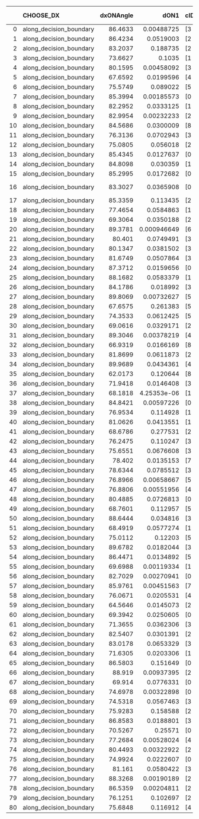 |    | CHOOSE_DX               |   dxONAngle |        dON1 | cIDON1   |   dON_patch_1 |   nTON |         dON |   dxOFFAngle |       dOFF1 | cIDOFF1   |   dOFF_patch_1 |   nTOFF |        dOFF | SUCCESS   |   nExp |   dual_point_id |   subpoint_time_seconds |   total_execution_time |       logp |        dOFF/dON | Vote dOFF>dON   |
|---:|:------------------------|------------:|------------:|:---------|--------------:|-------:|------------:|-------------:|------------:|:----------|---------------:|--------:|------------:|:----------|-------:|----------------:|------------------------:|-----------------------:|-----------:|----------------:|:----------------|
|  0 | along_decision_boundary |     86.4633 | 0.00488725  | [3 7]    |   0.00488725  |      1 | 0.00488725  |      85.6802 | 0.111749    | [3 7]     |    0.111749    |       1 | 0.111749    | True      |      1 |               1 |                0.928591 |                2.24877 |  0         |    22.8653      | True            |
|  1 | along_decision_boundary |     86.4234 | 0.0519003   | [2 8]    |   0.0519003   |      1 | 0.0519003   |      83.6875 | 0.0566772   | [2 8]     |    0.0566772   |       1 | 0.0566772   | True      |      2 |               2 |                0.858159 |                3.42531 | -0.5       |     1.09204     | True            |
|  2 | along_decision_boundary |     83.2037 | 0.188735    | [2 7]    |   0.188735    |      1 | 0.188735    |      87.5784 | 0.265556    | [2 7]     |    0.265556    |       1 | 0.265556    | True      |      3 |               3 |                0.732511 |                4.32664 | -1         |     1.40703     | True            |
|  3 | along_decision_boundary |     73.6627 | 0.1035      | [1 6]    |   0.1035      |      1 | 0.1035      |      85.943  | 0.146434    | [0 6]     |    0.146434    |       1 | 0.146434    | True      |      4 |               4 |                0.857692 |                5.26302 | -1.5       |     1.41482     | True            |
|  4 | along_decision_boundary |     80.1595 | 0.00458092  | [3 7]    |   0.00458092  |      1 | 0.00458092  |      87.4329 | 0.305126    | [3 7]     |    0.305126    |       1 | 0.305126    | True      |      5 |               5 |                1.89351  |                7.23442 | -2         |    66.6081      | True            |
|  5 | along_decision_boundary |     67.6592 | 0.0199596   | [4 8]    |   0.0199596   |      1 | 0.0199596   |      80.7215 | 0.0145146   | [4 8]     |    0.0145146   |       1 | 0.0145146   | False     |      6 |               6 |                0.690557 |                8.0006  | -2.5       |     0.7272      | False           |
|  6 | along_decision_boundary |     75.5749 | 0.089022    | [5 7]    |   0.089022    |      1 | 0.089022    |      89.5078 | 0.106711    | [5 7]     |    0.106711    |       1 | 0.106711    | True      |      7 |               7 |                1.24908  |                9.36592 | -1.33333   |     1.1987      | True            |
|  7 | along_decision_boundary |     85.3994 | 0.00185573  | [0 1]    |   0.00185573  |      1 | 0.00185573  |      88.2797 | 0.055682    | [0 1]     |    0.055682    |       1 | 0.055682    | True      |      8 |               8 |                0.849832 |               10.2418  | -1.78571   |    30.0055      | True            |
|  8 | along_decision_boundary |     82.2952 | 0.0333125   | [1 8]    |   0.0333125   |      1 | 0.0333125   |      82.9294 | 0.0160579   | [0 8]     |    0.0160579   |       1 | 0.0160579   | False     |      9 |               9 |                0.760777 |               11.0515  | -2.25      |     0.48204     | False           |
|  9 | along_decision_boundary |     82.9954 | 0.00232233  | [2 7]    |   0.00232233  |      1 | 0.00232233  |      84.6686 | 0.0651732   | [2 7]     |    0.0651732   |       1 | 0.0651732   | True      |     10 |              10 |                0.765728 |               11.9291  | -1.38889   |    28.0638      | True            |
| 10 | along_decision_boundary |     84.5686 | 0.0300009   | [8 9]    |   0.0300009   |      1 | 0.0300009   |      82.4195 | 0.0741244   | [8 9]     |    0.0741244   |       1 | 0.0741244   | True      |     11 |              11 |                0.793811 |               12.9187  | -1.8       |     2.47074     | True            |
| 11 | along_decision_boundary |     76.3136 | 0.0702943   | [3 9]    |   0.0702943   |      1 | 0.0702943   |      82.0294 | 0.00563357  | [3 9]     |    0.00563357  |       1 | 0.00563357  | False     |     12 |              12 |                1.12441  |               14.1148  | -2.22727   |     0.0801426   | False           |
| 12 | along_decision_boundary |     75.0805 | 0.056018    | [2 5]    |   0.056018    |      1 | 0.056018    |      83.077  | 0.0295872   | [2 5]     |    0.0295872   |       1 | 0.0295872   | False     |     13 |              13 |                0.69499  |               14.956   | -1.5       |     0.528173    | False           |
| 13 | along_decision_boundary |     85.4345 | 0.0127637   | [0 1]    |   0.0127637   |      1 | 0.0127637   |      86.8374 | 0.0023215   | [0 1]     |    0.0023215   |       1 | 0.0023215   | False     |     14 |              14 |                0.706042 |               15.749   | -0.961538  |     0.181884    | False           |
| 14 | along_decision_boundary |     84.8098 | 0.030359    | [1 9]    |   0.030359    |      1 | 0.030359    |      87.0377 | 0.00676776  | [0 9]     |    0.00676776  |       1 | 0.00676776  | False     |     15 |              15 |                0.675731 |               16.4949  | -0.571429  |     0.222924    | False           |
| 15 | along_decision_boundary |     85.2995 | 0.0172682   | [0 1]    |   0.0172682   |      1 | 0.0172682   |      89.0627 | 0.285319    | [0 1]     |    0.285319    |       1 | 0.285319    | True      |     16 |              16 |                1.3191   |               17.8967  | -0.3       |    16.5227      | True            |
| 16 | along_decision_boundary |     83.3027 | 0.0365908   | [0 3]    |   0.0365908   |      1 | 0.0365908   |      85.6584 | 2.82872e-05 | [0 3]     |    2.82872e-05 |       1 | 2.82872e-05 | False     |     17 |              17 |                1.07554  |               19.0279  | -0.5       |     0.000773069 | False           |
| 17 | along_decision_boundary |     85.3359 | 0.113435    | [2 7]    |   0.113435    |      1 | 0.113435    |      88.4136 | 0.0597694   | [2 7]     |    0.0597694   |       1 | 0.0597694   | False     |     18 |              18 |                0.990025 |               20.0907  | -0.264706  |     0.526905    | False           |
| 18 | along_decision_boundary |     77.4654 | 0.0584863   | [1 2]    |   0.0584863   |      1 | 0.0584863   |      79.2935 | 0.0267997   | [0 2]     |    0.0267997   |       1 | 0.0267997   | False     |     19 |              19 |                0.736604 |               20.953   | -0.111111  |     0.458221    | False           |
| 19 | along_decision_boundary |     69.3064 | 0.0350188   | [2 6]    |   0.0350188   |      1 | 0.0350188   |      75.7324 | 0.00485333  | [2 6]     |    0.00485333  |       1 | 0.00485333  | False     |     20 |              20 |                0.834169 |               21.8871  | -0.0263158 |     0.138592    | False           |
| 20 | along_decision_boundary |     89.3781 | 0.000946649 | [6 9]    |   0.000946649 |      1 | 0.000946649 |      87.4411 | 0.133327    | [6 9]     |    0.133327    |       1 | 0.133327    | True      |     21 |              21 |                0.670655 |               22.6985  | -0         |   140.841       | True            |
| 21 | along_decision_boundary |     80.401  | 0.0749491   | [3 6]    |   0.0749491   |      1 | 0.0749491   |      75.739  | 0.111152    | [3 6]     |    0.111152    |       1 | 0.111152    | True      |     22 |              22 |                0.729747 |               23.5281  | -0.0238095 |     1.48304     | True            |
| 22 | along_decision_boundary |     80.1347 | 0.0381502   | [3 6]    |   0.0381502   |      1 | 0.0381502   |      84.3872 | 0.0544196   | [3 6]     |    0.0544196   |       1 | 0.0544196   | True      |     23 |              23 |                1.33072  |               24.9778  | -0.0909091 |     1.42646     | True            |
| 23 | along_decision_boundary |     81.6749 | 0.0507864   | [3 6]    |   0.0507864   |      1 | 0.0507864   |      74.1067 | 0.0174173   | [3 6]     |    0.0174173   |       1 | 0.0174173   | False     |     24 |              24 |                0.761611 |               25.8354  | -0.195652  |     0.342953    | False           |
| 24 | along_decision_boundary |     87.3712 | 0.0159656   | [0 1]    |   0.0159656   |      1 | 0.0159656   |      88.0809 | 0.0180981   | [0 1]     |    0.0180981   |       1 | 0.0180981   | True      |     25 |              25 |                0.651747 |               26.562   | -0.0833333 |     1.13357     | True            |
| 25 | along_decision_boundary |     88.1682 | 0.0583379   | [1 8]    |   0.0583379   |      1 | 0.0583379   |      85.5735 | 0.105589    | [0 8]     |    0.105589    |       1 | 0.105589    | True      |     26 |              26 |                1.04196  |               27.6919  | -0.18      |     1.80995     | True            |
| 26 | along_decision_boundary |     84.1786 | 0.018992    | [3 5]    |   0.018992    |      1 | 0.018992    |      89.9483 | 0.178795    | [3 5]     |    0.178795    |       1 | 0.178795    | True      |     27 |              27 |                0.714866 |               28.4761  | -0.307692  |     9.41422     | True            |
| 27 | along_decision_boundary |     89.8069 | 0.00732627  | [5 7]    |   0.00732627  |      1 | 0.00732627  |      86.9526 | 0.0322941   | [5 7]     |    0.0322941   |       1 | 0.0322941   | True      |     28 |              28 |                0.706228 |               29.2403  | -0.462963  |     4.40799     | True            |
| 28 | along_decision_boundary |     67.6575 | 0.261383    | [5 7]    |   0.261383    |      1 | 0.261383    |      81.2204 | 0.0152491   | [5 7]     |    0.0152491   |       1 | 0.0152491   | False     |     29 |              29 |                1.18248  |               30.5477  | -0.642857  |     0.0583402   | False           |
| 29 | along_decision_boundary |     74.3533 | 0.0612425   | [5 7]    |   0.0612425   |      1 | 0.0612425   |      86.7578 | 0.195586    | [5 7]     |    0.195586    |       1 | 0.195586    | True      |     30 |              30 |                1.12675  |               31.7183  | -0.431034  |     3.19362     | True            |
| 30 | along_decision_boundary |     69.0616 | 0.0329171   | [2 9]    |   0.0329171   |      1 | 0.0329171   |      84.0934 | 0.176065    | [2 9]     |    0.176065    |       1 | 0.176065    | True      |     31 |              31 |                0.879107 |               32.6426  | -0.6       |     5.34876     | True            |
| 31 | along_decision_boundary |     89.3046 | 0.00378219  | [4 6]    |   0.00378219  |      1 | 0.00378219  |      87.4798 | 0.00181879  | [4 6]     |    0.00181879  |       1 | 0.00181879  | False     |     32 |              32 |                0.9267   |               33.6751  | -0.790323  |     0.480883    | False           |
| 32 | along_decision_boundary |     66.9319 | 0.0166169   | [8 9]    |   0.0166169   |      1 | 0.0166169   |      71.3095 | 0.0424878   | [8 9]     |    0.0424878   |       1 | 0.0424878   | True      |     33 |              33 |                0.86128  |               34.5769  | -0.5625    |     2.5569      | True            |
| 33 | along_decision_boundary |     81.8699 | 0.0611873   | [2 7]    |   0.0611873   |      1 | 0.0611873   |      84.7179 | 0.0378626   | [2 7]     |    0.0378626   |       1 | 0.0378626   | False     |     34 |              34 |                0.747236 |               35.4329  | -0.742424  |     0.618798    | False           |
| 34 | along_decision_boundary |     89.9689 | 0.0434361   | [4 9]    |   0.0434361   |      1 | 0.0434361   |      89.1524 | 0.0769075   | [4 9]     |    0.0769075   |       1 | 0.0769075   | True      |     35 |              35 |                0.769342 |               36.3059  | -0.529412  |     1.77059     | True            |
| 35 | along_decision_boundary |     62.0173 | 0.120644    | [8 9]    |   0.120644    |      1 | 0.120644    |      75.6274 | 0.231188    | [8 9]     |    0.231188    |       1 | 0.231188    | True      |     36 |              36 |                0.755851 |               37.3081  | -0.7       |     1.91629     | True            |
| 36 | along_decision_boundary |     71.9418 | 0.0146408   | [3 5]    |   0.0146408   |      1 | 0.0146408   |      82.5347 | 0.130306    | [3 5]     |    0.130306    |       1 | 0.130306    | True      |     37 |              37 |                0.851556 |               38.3618  | -0.888889  |     8.90017     | True            |
| 37 | along_decision_boundary |     68.1818 | 4.25353e-06 | [1 9]    |   4.25353e-06 |      1 | 4.25353e-06 |      83.6133 | 0.0459933   | [0 9]     |    0.0459933   |       1 | 0.0459933   | True      |     38 |              38 |                0.663979 |               39.1567  | -1.09459   | 10813           | True            |
| 38 | along_decision_boundary |     84.8421 | 0.00597226  | [0 1]    |   0.00597226  |      1 | 0.00597226  |      86.4532 | 0.0735464   | [0 1]     |    0.0735464   |       1 | 0.0735464   | True      |     39 |              39 |                0.901453 |               40.1448  | -1.31579   |    12.3147      | True            |
| 39 | along_decision_boundary |     76.9534 | 0.114928    | [1 9]    |   0.114928    |      1 | 0.114928    |      89.712  | 0.0729123   | [0 9]     |    0.0729123   |       1 | 0.0729123   | False     |     40 |              40 |                0.843029 |               41.1986  | -1.55128   |     0.634416    | False           |
| 40 | along_decision_boundary |     81.0626 | 0.0413551   | [1 9]    |   0.0413551   |      1 | 0.0413551   |      79.9485 | 0.00410091  | [0 9]     |    0.00410091  |       1 | 0.00410091  | False     |     41 |              41 |                0.845667 |               42.2684  | -1.25      |     0.0991634   | False           |
| 41 | along_decision_boundary |     68.6786 | 0.277531    | [2 5]    |   0.277531    |      1 | 0.277531    |      76.5167 | 0.0508071   | [2 5]     |    0.0508071   |       1 | 0.0508071   | False     |     42 |              42 |                0.873241 |               43.3279  | -0.987805  |     0.183068    | False           |
| 42 | along_decision_boundary |     76.2475 | 0.110247    | [3 7]    |   0.110247    |      1 | 0.110247    |      82.6363 | 0.0184659   | [3 7]     |    0.0184659   |       1 | 0.0184659   | False     |     43 |              43 |                0.783151 |               44.2897  | -0.761905  |     0.167495    | False           |
| 43 | along_decision_boundary |     75.6551 | 0.0676608   | [3 7]    |   0.0676608   |      1 | 0.0676608   |      72.6408 | 0.241312    | [3 7]     |    0.241312    |       1 | 0.241312    | True      |     44 |              44 |                0.788641 |               45.1958  | -0.569767  |     3.5665      | True            |
| 44 | along_decision_boundary |     78.402  | 0.0135153   | [7 9]    |   0.0135153   |      1 | 0.0135153   |      83.3753 | 0.0373782   | [7 9]     |    0.0373782   |       1 | 0.0373782   | True      |     45 |              45 |                0.672672 |               45.9321  | -0.727273  |     2.76563     | True            |
| 45 | along_decision_boundary |     78.6344 | 0.0785512   | [3 9]    |   0.0785512   |      1 | 0.0785512   |      82.7425 | 0.00592162  | [3 9]     |    0.00592162  |       1 | 0.00592162  | False     |     46 |              46 |                0.875003 |               46.9578  | -0.9       |     0.0753855   | False           |
| 46 | along_decision_boundary |     76.8966 | 0.00658667  | [5 8]    |   0.00658667  |      1 | 0.00658667  |      83.0886 | 0.0753388   | [5 8]     |    0.0753388   |       1 | 0.0753388   | True      |     47 |              47 |                1.17431  |               48.1981  | -0.695652  |    11.4381      | True            |
| 47 | along_decision_boundary |     76.8806 | 0.00551956  | [4 7]    |   0.00551956  |      1 | 0.00551956  |      78.4912 | 0.307867    | [4 7]     |    0.307867    |       1 | 0.307867    | True      |     48 |              48 |                0.824895 |               49.0816  | -0.861702  |    55.7773      | True            |
| 48 | along_decision_boundary |     80.4885 | 0.0726813   | [0 1]    |   0.0726813   |      1 | 0.0726813   |      82.2521 | 0.111525    | [0 1]     |    0.111525    |       1 | 0.111525    | True      |     49 |              49 |                0.84814  |               50.0214  | -1.04167   |     1.53444     | True            |
| 49 | along_decision_boundary |     68.7601 | 0.112957    | [5 7]    |   0.112957    |      1 | 0.112957    |      79.2968 | 0.0718686   | [5 7]     |    0.0718686   |       1 | 0.0718686   | False     |     50 |              50 |                1.23215  |               51.3262  | -1.23469   |     0.636247    | False           |
| 50 | along_decision_boundary |     88.6444 | 0.034816    | [3 5]    |   0.034816    |      1 | 0.034816    |      80.5343 | 0.00389297  | [3 5]     |    0.00389297  |       1 | 0.00389297  | False     |     51 |              51 |                0.927851 |               52.4421  | -1         |     0.111815    | False           |
| 51 | along_decision_boundary |     68.4919 | 0.0577274   | [1 8]    |   0.0577274   |      1 | 0.0577274   |      70.3976 | 0.0800091   | [0 8]     |    0.0800091   |       1 | 0.0800091   | True      |     52 |              52 |                0.816048 |               53.3651  | -0.794118  |     1.38598     | True            |
| 52 | along_decision_boundary |     75.0112 | 0.12203     | [5 7]    |   0.12203     |      1 | 0.12203     |      86.5486 | 0.238902    | [5 7]     |    0.238902    |       1 | 0.238902    | True      |     53 |              53 |                1.49095  |               55.0444  | -0.961538  |     1.95773     | True            |
| 53 | along_decision_boundary |     89.6782 | 0.0182044   | [3 7]    |   0.0182044   |      1 | 0.0182044   |      85.353  | 0.0321822   | [3 7]     |    0.0321822   |       1 | 0.0321822   | True      |     54 |              54 |                1.00363  |               56.09    | -1.14151   |     1.76782     | True            |
| 54 | along_decision_boundary |     86.4471 | 0.0134892   | [5 7]    |   0.0134892   |      1 | 0.0134892   |      81.0058 | 0.053817    | [5 7]     |    0.053817    |       1 | 0.053817    | True      |     55 |              55 |                0.763158 |               56.8961  | -1.33333   |     3.98964     | True            |
| 55 | along_decision_boundary |     69.6988 | 0.00119334  | [1 4]    |   0.00119334  |      1 | 0.00119334  |      88.8794 | 0.0374382   | [0 4]     |    0.0374382   |       1 | 0.0374382   | True      |     56 |              57 |                0.746377 |               57.8619  | -1.53636   |    31.3726      | True            |
| 56 | along_decision_boundary |     82.7029 | 0.00270941  | [0 1]    |   0.00270941  |      1 | 0.00270941  |      78.8703 | 0.0241247   | [0 1]     |    0.0241247   |       1 | 0.0241247   | True      |     57 |              58 |                0.914423 |               58.8652  | -1.75      |     8.90406     | True            |
| 57 | along_decision_boundary |     85.9761 | 0.00451563  | [7 9]    |   0.00451563  |      1 | 0.00451563  |      87.302  | 0.0502099   | [7 9]     |    0.0502099   |       1 | 0.0502099   | True      |     58 |              59 |                0.628716 |               59.5518  | -1.97368   |    11.1191      | True            |
| 58 | along_decision_boundary |     76.0671 | 0.0205531   | [4 8]    |   0.0205531   |      1 | 0.0205531   |      85.7227 | 0.00437679  | [4 8]     |    0.00437679  |       1 | 0.00437679  | False     |     59 |              60 |                0.842586 |               60.5448  | -2.2069    |     0.21295     | False           |
| 59 | along_decision_boundary |     64.5646 | 0.0145073   | [2 7]    |   0.0145073   |      1 | 0.0145073   |      80.3592 | 0.106403    | [2 7]     |    0.106403    |       1 | 0.106403    | True      |     60 |              61 |                0.79384  |               61.55    | -1.90678   |     7.33445     | True            |
| 60 | along_decision_boundary |     69.3942 | 0.0250605   | [0 1]    |   0.0250605   |      1 | 0.0250605   |      86.7329 | 0.0479152   | [0 1]     |    0.0479152   |       1 | 0.0479152   | True      |     61 |              62 |                0.730864 |               62.3787  | -2.13333   |     1.91198     | True            |
| 61 | along_decision_boundary |     71.3655 | 0.0362306   | [3 6]    |   0.0362306   |      1 | 0.0362306   |      78.8805 | 0.0248012   | [3 6]     |    0.0248012   |       1 | 0.0248012   | False     |     62 |              63 |                0.772438 |               63.3     | -2.36885   |     0.684537    | False           |
| 62 | along_decision_boundary |     82.5407 | 0.0301391   | [2 7]    |   0.0301391   |      1 | 0.0301391   |      87.3988 | 0.00828304  | [2 7]     |    0.00828304  |       1 | 0.00828304  | False     |     63 |              64 |                0.953007 |               64.34    | -2.06452   |     0.274828    | False           |
| 63 | along_decision_boundary |     83.0178 | 0.0653329   | [3 6]    |   0.0653329   |      1 | 0.0653329   |      88.3216 | 0.0256096   | [3 6]     |    0.0256096   |       1 | 0.0256096   | False     |     64 |              65 |                0.778176 |               65.1621  | -1.78571   |     0.391987    | False           |
| 64 | along_decision_boundary |     71.6305 | 0.0203306   | [1 9]    |   0.0203306   |      1 | 0.0203306   |      77.135  | 0.0883672   | [0 9]     |    0.0883672   |       1 | 0.0883672   | True      |     65 |              67 |                0.66646  |               66.7963  | -1.53125   |     4.34652     | True            |
| 65 | along_decision_boundary |     86.5803 | 0.151649    | [0 1]    |   0.151649    |      1 | 0.151649    |      84.453  | 0.244809    | [0 1]     |    0.244809    |       1 | 0.244809    | True      |     66 |              68 |                1.02641  |               67.9653  | -1.73077   |     1.61431     | True            |
| 66 | along_decision_boundary |     88.919  | 0.00937395  | [2 3]    |   0.00937395  |      1 | 0.00937395  |      89.3444 | 0.0209195   | [2 3]     |    0.0209195   |       1 | 0.0209195   | True      |     67 |              69 |                0.804286 |               68.8288  | -1.93939   |     2.23166     | True            |
| 67 | along_decision_boundary |     69.914  | 0.0776331   | [0 8]    |   0.0776331   |      1 | 0.0776331   |      85.5562 | 0.0011786   | [1 8]     |    0.0011786   |       1 | 0.0011786   | False     |     68 |              70 |                0.675689 |               69.5824  | -2.15672   |     0.0151817   | False           |
| 68 | along_decision_boundary |     74.6978 | 0.00322898  | [0 1]    |   0.00322898  |      1 | 0.00322898  |      82.3385 | 0.0313402   | [0 1]     |    0.0313402   |       1 | 0.0313402   | True      |     69 |              71 |                0.684802 |               70.3898  | -1.88235   |     9.70591     | True            |
| 69 | along_decision_boundary |     74.5318 | 0.0567463   | [3 6]    |   0.0567463   |      1 | 0.0567463   |      79.962  | 0.776428    | [3 6]     |    0.776428    |       1 | 0.776428    | True      |     70 |              72 |                1.35436  |               71.7732  | -2.0942    |    13.6824      | True            |
| 70 | along_decision_boundary |     75.9283 | 0.158588    | [2 7]    |   0.158588    |      1 | 0.158588    |      81.8366 | 0.249066    | [2 7]     |    0.249066    |       1 | 0.249066    | True      |     71 |              73 |                0.844311 |               72.6541  | -2.31429   |     1.57052     | True            |
| 71 | along_decision_boundary |     86.8583 | 0.0188801   | [3 7]    |   0.0188801   |      1 | 0.0188801   |      86.7715 | 0.287606    | [3 7]     |    0.287606    |       1 | 0.287606    | True      |     72 |              74 |                1.19107  |               73.9819  | -2.54225   |    15.2333      | True            |
| 72 | along_decision_boundary |     70.5267 | 0.25571     | [0 1]    |   0.25571     |      1 | 0.25571     |      76.2799 | 0.0250196   | [0 1]     |    0.0250196   |       1 | 0.0250196   | False     |     73 |              75 |                0.95777  |               75.2353  | -2.77778   |     0.0978437   | False           |
| 73 | along_decision_boundary |     77.2684 | 0.00528024  | [4 6]    |   0.00528024  |      1 | 0.00528024  |      89.3091 | 0.0988263   | [4 6]     |    0.0988263   |       1 | 0.0988263   | True      |     74 |              76 |                0.74715  |               76.0393  | -2.4726    |    18.7163      | True            |
| 74 | along_decision_boundary |     80.4493 | 0.00322922  | [2 8]    |   0.00322922  |      1 | 0.00322922  |      83.0482 | 0.0787729   | [2 8]     |    0.0787729   |       1 | 0.0787729   | True      |     75 |              77 |                1.4756   |               77.6347  | -2.7027    |    24.3938      | True            |
| 75 | along_decision_boundary |     74.9924 | 0.0222607   | [0 8]    |   0.0222607   |      1 | 0.0222607   |      78.4652 | 0.1538      | [1 8]     |    0.1538      |       1 | 0.1538      | True      |     76 |              78 |                0.925956 |               78.6018  | -2.94      |     6.90904     | True            |
| 76 | along_decision_boundary |     81.161  | 0.0580422   | [3 4]    |   0.0580422   |      1 | 0.0580422   |      89.1515 | 0.0149666   | [3 4]     |    0.0149666   |       1 | 0.0149666   | False     |     77 |              79 |                0.776226 |               79.418   | -3.18421   |     0.257857    | False           |
| 77 | along_decision_boundary |     88.3268 | 0.00190189  | [2 7]    |   0.00190189  |      1 | 0.00190189  |      81.1711 | 0.0687826   | [2 7]     |    0.0687826   |       1 | 0.0687826   | True      |     78 |              80 |                1.07855  |               80.5537  | -2.86364   |    36.1653      | True            |
| 78 | along_decision_boundary |     86.5359 | 0.00204811  | [2 7]    |   0.00204811  |      1 | 0.00204811  |      82.9767 | 0.0692827   | [2 7]     |    0.0692827   |       1 | 0.0692827   | True      |     79 |              81 |                0.710595 |               81.3591  | -3.10256   |    33.8276      | True            |
| 79 | along_decision_boundary |     76.1251 | 0.102697    | [2 4]    |   0.102697    |      1 | 0.102697    |      81.6949 | 0.312164    | [2 4]     |    0.312164    |       1 | 0.312164    | True      |     80 |              82 |                1.18222  |               82.6592  | -3.3481    |     3.03967     | True            |
| 80 | along_decision_boundary |     75.6848 | 0.116912    | [4 7]    |   0.116912    |      1 | 0.116912    |      89.7975 | 0.122155    | [4 7]     |    0.122155    |       1 | 0.122155    | True      |     81 |              83 |                0.670474 |               83.4405  | -3.6       |     1.04485     | True            |